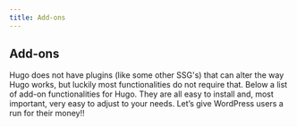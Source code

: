 ```yaml
---
title: Add-ons
---
```

## Add-ons

Hugo does not have plugins (like some other SSG's) that can alter the way Hugo works, but luckily most functionalities do not require that. Below a list of add-on functionalities for Hugo. They are all easy to install and, most important, very easy to adjust to your needs. Let’s give WordPress users a run for their money!!
